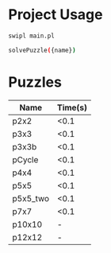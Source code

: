 # Project Usage

```bash
swipl main.pl

solvePuzzle({name})
```

# Puzzles
| Name     | Time(s) |
| -------- | ------- |
| p2x2     | <0.1    |
| p3x3     | <0.1    |
| p3x3b    | <0.1    |
| pCycle   | <0.1    |
| p4x4     | <0.1    |
| p5x5     | <0.1    |
| p5x5_two | <0.1    |
| p7x7     | <0.1    |
| p10x10   | -       |
| p12x12   | -       |
